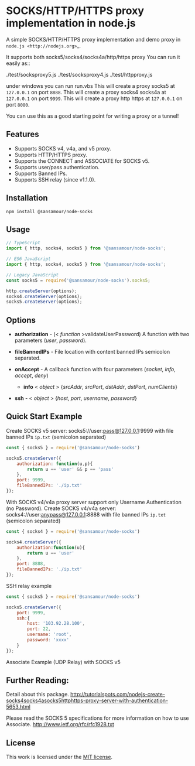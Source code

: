SOCKS/HTTP/HTTPS proxy implementation in node.js
===============================

A simple SOCKS/HTTP/HTTPS proxy implementation and demo proxy in `node.js <http://nodejs.org>`_.
 
It supports both socks5/socks4/socks4a/http/https proxy
You can run it easily as::

  ./test/socksproxy5.js
  ./test/socksproxy4.js
  ./test/httpproxy.js
  
under windows you can run run.vbs
This will create a proxy socks5 at ``127.0.0.1`` on port ``8888``.
This will create a proxy socks4 socks4a at ``127.0.0.1`` on port ``9999``.
This will create a proxy http https at ``127.0.0.1`` on port ``8080``.

You can use this as a good starting point for writing a proxy or a tunnel!

## Features

* Supports SOCKS v4, v4a, and v5 proxy.
* Supports HTTP/HTTPS proxy.
* Supports the CONNECT and ASSOCIATE for SOCKS v5.
* Supports user/pass authentication.
* Supports Banned IPs.
* Supports SSH relay (since v1.1.0).

## Installation

`npm install @sansamour/node-socks`

## Usage

```typescript
// TypeScript
import { http, socks4, socks5 } from '@sansamour/node-socks';

// ES6 JavaScript
import { http, socks4, socks5 } from '@sansamour/node-socks';

// Legacy JavaScript
const socks5 = require('@sansamour/node-socks').socks5;

http.createServer(options);
socks4.createServer(options);
socks5.createServer(options);
```

Options
-------

* **authorization** - (< _function_ >validateUserPassword) A function with two parameters (_user_, _password_).

* **fileBannedIPs** - File location with content banned IPs semicolon separated.

* **onAccept** - A callback function with four parameters (_socket_, _info_, _accept_, _deny_)
    * **info** < _object_ > {_srcAddr_, _srcPort_, _dstAddr_, _dstPort_, _numClients_}
	
* **ssh** - < _object_ > {_host_, _port_, _username_, _password_}

## Quick Start Example

Create SOCKS v5 server: socks5://user:pass@127.0.0.1:9999 with file banned IPs `ip.txt` (semicolon separated)

```javascript
const { socks5 } = require('@sansamour/node-socks')

socks5.createServer({
	authorization: function(u,p){
		return u == 'user' && p == 'pass'
	},
	port: 9999,
	fileBannedIPs: './ip.txt'
});
```

With SOCKS v4/v4a proxy server support only Username Authentication (no Password).
Create SOCKS v4/v4a server: socks4://user:anypass@127.0.0.1:8888 with file banned IPs `ip.txt` (semicolon separated)

```javascript
const { socks4 } = require('@sansamour/node-socks')

socks4.createServer({
	authorization:function(u){
		return u == 'user'
	},
	port: 8888,
	fileBannedIPs: './ip.txt'
});
```

SSH relay example
```javascript
const { socks5 } = require('@sansamour/node-socks')

socks5.createServer({	
	port: 9999,
	ssh:{
	    host: '103.92.28.100',
	    port: 22,
	    username: 'root',
	    password: 'xxxx'
	}
});
```

Associate Example (UDP Relay) with SOCKS v5

## Further Reading:

Detail about this package.
http://tutorialspots.com/nodejs-create-socks4socks4asocks5httphttps-proxy-server-with-authentication-5653.html

Please read the SOCKS 5 specifications for more information on how to use Associate.
http://www.ietf.org/rfc/rfc1928.txt

## License

This work is licensed under the [MIT license](http://en.wikipedia.org/wiki/MIT_License).
